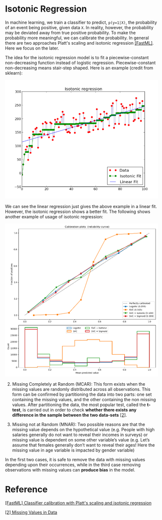 


# Isotonic Regression

In machine learning, we train a classifier to predict, `p(y=1|X)`, the probability of an event being positive, given data `X`. In reality, however, the probability may be deviated away from true positive probability. To make the probability more meaningful, we can calibrate the probability. In general there are two approaches Platt's scaling and isotonic regression [[FastML]][Classifier calibration with Platt's scaling and isotonic regression]. Here we focus on the later. 

The idea for the isotonic regression model is to fit a piecewise-constant non-decreasing function instead of logistic regression. Piecewise-constant non-decreasing means stair-step shaped. Here is an example (credit from sklearn):

![ir_plot](images/isotonic_regression_plot.png)

We can see the linear regression just gives the above example in a linear fit. However, the isotonic regression shows a better fit. The following shows another example of usage of isotonic regression:

![probability_calibration_plot](images/probability_calibration_curve.png)



2. Missing Completely at Random (MCAR): This form exists when the missing values are randomly distributed across all observations.  This form can be confirmed by partitioning the data into two parts: one set containing the missing values, and the other containing the non missing values.  After partitioning the data, the most popular test, called the **t-test**, is carried out in order to check **whether there exists any difference in the sample between the two data-sets** [[2]][Missing Values in Data].


3. Missing not at Random (MNAR): Two possible reasons are that the missing value depends on the hypothetical value (e.g. People with high salaries generally do not want to reveal their incomes in surveys) or missing value is dependent on some other variable’s value (e.g. Let’s assume that females generally don’t want to reveal their ages! Here the missing value in age variable is impacted by gender variable)

In the first two cases, it is safe to remove the data with missing values depending upon their occurrences, while in the third case removing observations with missing values can **produce bias** in the model.









# Reference

[Classifier calibration with Platt's scaling and isotonic regression]: http://fastml.com/classifier-calibration-with-platts-scaling-and-isotonic-regression/
[[FastML] Classifier calibration with Platt's scaling and isotonic regression](http://fastml.com/classifier-calibration-with-platts-scaling-and-isotonic-regression/)


[Missing Values in Data]: http://www.statisticssolutions.com/missing-values-in-data/
[[2] Missing Values in Data](http://www.statisticssolutions.com/missing-values-in-data/)

    
